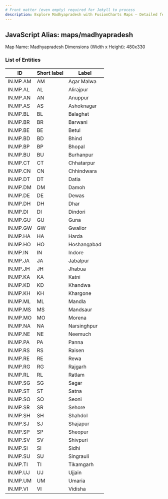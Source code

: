 ```yaml
---
# Front matter (even empty) required for Jekyll to process
description: Explore Madhyapradesh with FusionCharts Maps – Detailed features for seamless integration. Try now & enhance your data visualization today! 
---
```


## JavaScript Alias: maps/madhyapradesh

Map Name: Madhyapradesh
Dimensions (Width x Height): 480x330





### List of Entities

ID | Short label | Label
---|---|---|
IN.MP.AM|AM|Agar Malwa
IN.MP.AL|AL|Alirajpur
IN.MP.AN|AN|Anuppur
IN.MP.AS|AS|Ashoknagar
IN.MP.BL|BL|Balaghat
IN.MP.BR|BR|Barwani
IN.MP.BE|BE|Betul
IN.MP.BD|BD|Bhind
IN.MP.BP|BP|Bhopal
IN.MP.BU|BU|Burhanpur
IN.MP.CT|CT|Chhatarpur
IN.MP.CN|CN|Chhindwara
IN.MP.DT|DT|Datia
IN.MP.DM|DM|Damoh
IN.MP.DE|DE|Dewas
IN.MP.DH|DH|Dhar
IN.MP.DI|DI|Dindori
IN.MP.GU|GU|Guna
IN.MP.GW|GW|Gwalior
IN.MP.HA|HA|Harda
IN.MP.HO|HO|Hoshangabad
IN.MP.IN|IN|Indore
IN.MP.JA|JA|Jabalpur
IN.MP.JH|JH|Jhabua
IN.MP.KA|KA|Katni
IN.MP.KD|KD|Khandwa
IN.MP.KH|KH|Khargone
IN.MP.ML|ML|Mandla
IN.MP.MS|MS|Mandsaur
IN.MP.MO|MO|Morena
IN.MP.NA|NA|Narsinghpur
IN.MP.NE|NE|Neemuch
IN.MP.PA|PA|Panna
IN.MP.RS|RS|Raisen
IN.MP.RE|RE|Rewa
IN.MP.RG|RG|Rajgarh
IN.MP.RL|RL|Ratlam
IN.MP.SG|SG|Sagar
IN.MP.ST|ST|Satna
IN.MP.SO|SO|Seoni
IN.MP.SR|SR|Sehore
IN.MP.SH|SH|Shahdol
IN.MP.SJ|SJ|Shajapur
IN.MP.SP|SP|Sheopur
IN.MP.SV|SV|Shivpuri
IN.MP.SI|SI|Sidhi
IN.MP.SU|SU|Singrauli
IN.MP.TI|TI|Tikamgarh
IN.MP.UJ|UJ|Ujjain
IN.MP.UM|UM|Umaria
IN.MP.VI|VI|Vidisha